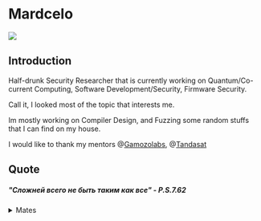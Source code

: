 # Mardcelo 

![](https://komarev.com/ghpvc/?username=Mardcelo&color=green)
## Introduction

Half-drunk Security Researcher that is currently working on Quantum/Co-current Computing, Software Development/Security, Firmware Security. 

Call it, I looked most of the topic that interests me. 

Im mostly working on Compiler Design, and Fuzzing some random stuffs that I can find on my house. 

I would like to thank my mentors @[Gamozolabs](https://github.com/gamozolabs), @[Tandasat](https://github.com/tandasat)




## Quote 

##### "Сложней всего не быть таким как все" - P.S.7.62


<details>
  <summary>Mates</summary>

- [0xAanon](https://github.com/yesmanno/) 
- [Snowcrash](https://github.com/snowcra5h/) 
- [Nop](https://github.com/nop-tech/) 
- [Thorn](https://github.com/GuildedThorn/)
- [Bakki](https://github.com/shubakki/)
- [Niko](https://github.com/Exploitables/)
- [tr3sp4ss3r](https://github.com/tr3sp4ss3rexe/)
- [Shelldon](https://github.com/Sh3lldon/)
- [nanaisu](https://github.com/Sq00ky/)
- [Jord 🐸](https://github.com/iilegacyyii/)
- [Szymex](https://github.com/szymex73/)
- [Xephora](https://github.com/xephora/)
- [Kozmer](https://github.com/kozmer/)
- [Jazzzooo](https://github.com/jazzzooo/)  

